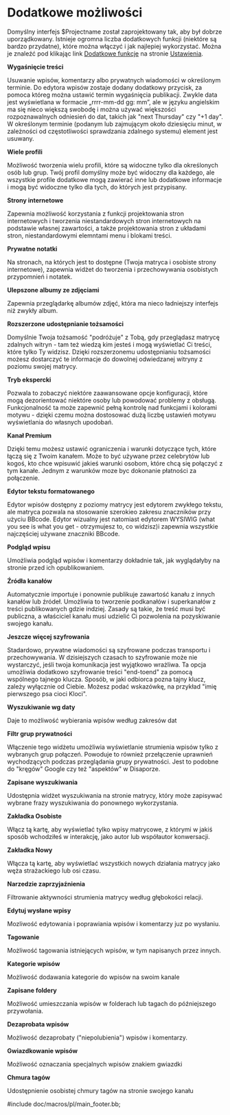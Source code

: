 Dodatkowe możliwości
====================

Domyślny interfejs $Projectname został zaprojektowany tak, aby był dobrze uporządkowany. Istnieje ogromna liczba dodatkowych funkcji (niektóre są bardzo przydatne), które można włączyć i jak najlepiej wykorzystać. Można je znaleźć pod klikając link [Dodatkowe funkcje](settings/features) na stronie [Ustawienia](settings).

**Wygaśnięcie treści** 

Usuwanie wpisów, komentarzy albo prywatnych wiadomości w określonym terminie. Do edytora wpisów zostaje dodany dodatkowy przycisk, za pomoca któreg można ustawić termin wygaśnięcia publikacji. Zwykle data jest wyświetlana w formacie „rrrr-mm-dd gg: mm”, ale w języku angielskim ma się nieco większą swobodę i można używać większości rozpoznawalnych odniesień do dat, takich jak "next Thursday" czy "+1 day". W określonym terminie (podanym lub zajmującym około dziesięciu minut, w zależności od częstotliwości sprawdzania zdalnego systemu) element jest usuwany.

**Wiele profili**

Możliwość tworzenia wielu profili, które są widoczne tylko dla określonych osób lub grup. Twój profil domyślny może być widoczny dla każdego, ale wszystkie profile dodatkowe mogą zawierać inne lub dodatkowe informacje i mogą być widoczne tylko dla tych, do których jest przypisany.
 
**Strony internetowe**

Zapewnia możliwość korzystania z funkcji projektowania stron internetowych i tworzenia niestandardowych stron internetowych na podstawie własnej zawartości, a także projektowania stron z układami stron, niestandardowymi elemntami menu i blokami treści.


**Prywatne notatki**

Na stronach, na których jest to dostępne (Twoja matryca i osobiste strony internetowe), zapewnia widżet do tworzenia i przechowywania osobistych przypomnień i notatek.

**Ulepszone albumy ze zdjęciami**

Zapewnia przeglądarkę albumów zdjęć, która ma nieco ładniejszy interfejs niż zwykły album.

**Rozszerzone udostępnianie tożsamości**

Domyślnie Twoja tożsamość "podróżuje" z Tobą, gdy przeglądasz matrycę zdalnych witryn - tam też wiedzą kim jesteś i mogą wyświetlać Ci treści, które tylko Ty widzisz. Dzięki rozszerzonemu udostępnianiu tożsamości możesz dostarczyć te informacje do dowolnej odwiedzanej witryny z poziomu swojej matrycy.

**Tryb ekspercki**

Pozwala to zobaczyć niektóre zaawansowane opcje konfiguracji, które mogą dezorientować niektóre osoby lub powodować problemy z obsługą. Funkcjonalność ta może zapewnić pełną kontrolę nad funkcjami i kolorami motywu - dzięki czemu można dostosować dużą liczbę ustawień motywu wyświetlania do własnych upodobań.

**Kanał Premium**

Dzięki temu możesz ustawić ograniczenia i warunki dotyczące tych, które łączą się z Twoim kanałem. Może to być używane przez celebrytów lub kogoś, kto chce wpisuwić jakieś warunki osobom, które chcą się połączyć z tym kanałe. Jednym z warunków moze byc dokonanie płatności za połączenie.

**Edytor tekstu formatowanego**

Edytor wpisów dostępny z poziomy matrycy jest edytorem zwykłego tekstu, ale matryca pozwala na stosowanie szerokieo zakresu znaczników przy użyciu BBcode. Edytor wizualny jest natomiast edytorem WYSIWIG (what you see is what you get - otrzymujesz to, co widzisz)i zapewnia wszystkie najczęściej używane znaczniki BBcode.

**Podgląd wpisu**

Umożliwia podgląd wpisów i komentarzy dokładnie tak, jak wyglądałyby na stronie przed ich opublikowaniem.

**Źródła kanałów**

Automatycznie importuje i ponownie publikuje zawartość kanału z innych kanałów lub źródeł. Umożliwia to tworzenie podkanałów i superkanałów z treści publikowanych gdzie indziej. Zasady są takie, że treść musi być publiczna, a właściciel kanału musi udzielić Ci pozwolenia na pozyskiwanie swojego kanału.

**Jeszcze więcej szyfrowania**

Stadardowo, prywatne wiadomości są szyfrowane podczas transportu i przechowywania. W dzisiejszych czasach to szyfrowanie może nie wystarczyć, jeśli twoja komunikacja jest wyjątkowo wrażliwa. Ta opcja umożliwia dodatkowo szyfrowanie treści "end-toend" za pomocą wspólnego tajnego klucza. Sposób, w jaki odbiorca pozna tajny klucz, zależy wyłącznie od Ciebie. Możesz podać wskazówkę, na przykład "imię pierwszego psa cioci Kloci".

**Wyszukiwanie wg daty**

Daje to możliwość wybierania wpisów według zakresów dat

**Filtr grup prywatności**

Włączenie tego widżetu umożliwia wyświetlanie strumienia wpisów tylko z wybranych grup połączeń. Powoduje to również przełączenie uprawnień wychodzących podczas przeglądania grupy prywatności. Jest to podobne do "kręgów" Google czy też "aspektów" w Disaporze.

**Zapisane wyszukiwania**

Udostępnia widżet wyszukiwania na stronie matrycy, który może zapisywać wybrane frazy wyszukiwania do ponownego wykorzystania.

**Zakładka Osobiste**

Włącz tą kartę, aby wyświetlać tylko wpisy matrycowe, z którymi w jakiś sposób wchodziłeś w interakcję, jako autor lub współautor konwersacji.

**Zakładka Nowy**

Włącza tą kartę, aby wyświetlać wszystkich nowych działania matrycy jako węża strażackiego lub osi czasu.

**Narzedzie zaprzyjaźnienia**

Filtrowanie aktywności strumienia matrycy według głębokości relacji.

**Edytuj wysłane wpisy**

Mozliwość edytowania i poprawiania wpisów i komentarzy juz po wysłaniu.

**Tagowanie**

Możliwość tagowania istniejących wpisów, w tym napisanych przez innych.

**Kategorie wpisów**

Możliwość dodawania kategorie do wpisów na swoim kanale

**Zapisane foldery**

Możliwość umieszczania wpisów w folderach lub tagach do późniejszego przywołania.

**Dezaprobata wpisów**

Możliwość dezaprobaty ("niepolubienia") wpisów i komentarzy.

**Gwiazdkowanie wpisów**

Możliwość oznaczania specjalnych wpisów znakiem gwiazdki

**Chmura tagów**

Udostępnienie osobistej chmury tagów na stronie swojego kanału

#include doc/macros/pl/main_footer.bb;
